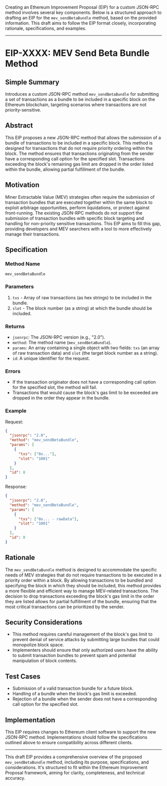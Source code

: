 Creating an Ethereum Improvement Proposal (EIP) for a custom JSON-RPC method involves several key components. Below is a structured approach to drafting an EIP for the `mev_sendBetaBundle` method, based on the provided information. This draft aims to follow the EIP format closely, incorporating rationale, specifications, and examples.

---

# EIP-XXXX: MEV Send Beta Bundle Method

## Simple Summary
Introduces a custom JSON-RPC method `mev_sendBetaBundle` for submitting a set of transactions as a bundle to be included in a specific block on the Ethereum blockchain, targeting scenarios where transactions are not priority-sensitive.

## Abstract
This EIP proposes a new JSON-RPC method that allows the submission of a bundle of transactions to be included in a specific block. This method is designed for transactions that do not require priority ordering within the block. The method ensures that transactions originating from the sender have a corresponding call option for the specified slot. Transactions exceeding the block's remaining gas limit are dropped in the order listed within the bundle, allowing partial fulfillment of the bundle.

## Motivation
Miner Extractable Value (MEV) strategies often require the submission of transaction bundles that are executed together within the same block to exploit arbitrage opportunities, perform liquidations, or protect against front-running. The existing JSON-RPC methods do not support the submission of transaction bundles with specific block targeting and handling for non-priority sensitive transactions. This EIP aims to fill this gap, providing developers and MEV searchers with a tool to more effectively manage their transactions.

## Specification

### Method Name
`mev_sendBetaBundle`

### Parameters
1. `txs` - Array of raw transactions (as hex strings) to be included in the bundle.
2. `slot` - The block number (as a string) at which the bundle should be included.

### Returns
- `jsonrpc`: The JSON-RPC version (e.g., "2.0").
- `method`: The method name (`mev_sendBetaBundle`).
- `params`: An array containing a single object with two fields: `txs` (an array of raw transaction data) and `slot` (the target block number as a string).
- `id`: A unique identifier for the request.

### Errors
- If the transaction originator does not have a corresponding call option for the specified slot, the method will fail.
- Transactions that would cause the block's gas limit to be exceeded are dropped in the order they appear in the bundle.

### Example
Request:
```json
{
  "jsonrpc": "2.0",
  "method": "mev_sendBetaBundle",
  "params": [
    {
      "txs": ["0x..."],
      "slot": "1001"
    }
  ],
  "id": 8
}
```

Response:
```json
{
  "jsonrpc": "2.0",
  "method": "mev_sendBetaBundle",
  "params": [
    {
      "txs": ["0x... - rawData"],
      "slot": "1001"
    }
  ],
  "id": 8
}
```

## Rationale
The `mev_sendBetaBundle` method is designed to accommodate the specific needs of MEV strategies that do not require transactions to be executed in a priority order within a block. By allowing transactions to be bundled and specifying the block in which they should be included, this method provides a more flexible and efficient way to manage MEV-related transactions. The decision to drop transactions exceeding the block's gas limit in the order they are listed allows for partial fulfillment of the bundle, ensuring that the most critical transactions can be prioritized by the sender.

## Security Considerations
- This method requires careful management of the block's gas limit to prevent denial of service attacks by submitting large bundles that could monopolize block space.
- Implementers should ensure that only authorized users have the ability to submit transaction bundles to prevent spam and potential manipulation of block contents.

## Test Cases
- Submission of a valid transaction bundle for a future block.
- Handling of a bundle when the block's gas limit is exceeded.
- Rejection of a bundle when the sender does not have a corresponding call option for the specified slot.

## Implementation
This EIP requires changes to Ethereum client software to support the new JSON-RPC method. Implementations should follow the specifications outlined above to ensure compatibility across different clients.

---

This draft EIP provides a comprehensive overview of the proposed `mev_sendBetaBundle` method, including its purpose, specifications, and considerations. It's structured to fit within the Ethereum Improvement Proposal framework, aiming for clarity, completeness, and technical accuracy.